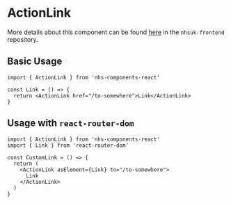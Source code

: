 # ActionLink

More details about this component can be found [here](https://github.com/nhsuk/nhsuk-frontend/tree/main/packages/components/action-link) in the `nhsuk-frontend` repository.

## Basic Usage

```tsx
import { ActionLink } from 'nhs-components-react'

const Link = () => {
  return <ActionLink href="/to-somewhere">Link</ActionLink>
}
```

## Usage with `react-router-dom`

```tsx
import { ActionLink } from 'nhs-components-react'
import { Link } from 'react-router-dom'

const CustomLink = () => {
  return (
    <ActionLink asElement={Link} to="/to-somewhere">
      Link
    </ActionLink>
  )
}
```

